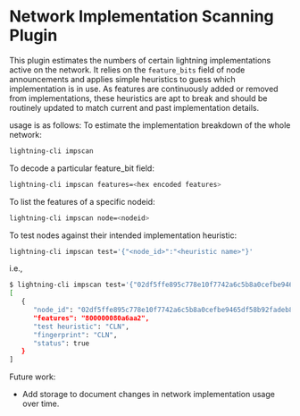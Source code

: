 # Network Implementation Scanning Plugin

This plugin estimates the numbers of certain lightning implementations active on
the network.  It relies on the `feature_bits` field of node announcements and
applies simple heuristics to guess which implementation is in use.  As features
are continuously added or removed from implementations, these heuristics are apt
to break and should be routinely updated to match current and past
implementation details.

usage is as follows:
To estimate the implementation breakdown of the whole network:
```bash
lightning-cli impscan
```

To decode a particular feature_bit field:
```bash
lightning-cli impscan features=<hex encoded features>
```

To list the features of a specific nodeid:
```bash
lightning-cli impscan node=<nodeid>
```

To test nodes against their intended implementation heuristic:
```bash
lightning-cli impscan test='{"<node_id>":"<heuristic name>"}'
```
i.e.,
```bash
$ lightning-cli impscan test='{"02df5ffe895c778e10f7742a6c5b8a0cefbe9465df58b92fadeb883752c8107c8f":"CLN"}'
[
   {
      "node_id": "02df5ffe895c778e10f7742a6c5b8a0cefbe9465df58b92fadeb883752c8107c8f",
      "features": "800000080a6aa2",
      "test heuristic": "CLN",
      "fingerprint": "CLN",
      "status": true
   }
]
```

Future work:
 - Add storage to document changes in network implementation usage over time.
